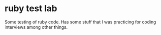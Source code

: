 # ruby test lab

Some testing of ruby code. Has some stuff that I was practicing for coding interviews among other things.